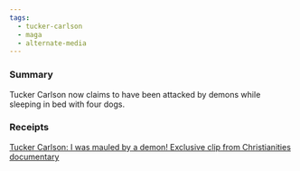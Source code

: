 ```yaml
---
tags:
  - tucker-carlson
  - maga
  - alternate-media
---
```

### Summary
Tucker Carlson now claims to have been attacked by demons while sleeping in bed with four dogs.

### Receipts
[Tucker Carlson: I was mauled by a demon! Exclusive clip from Christianities documentary](https://www.youtube.com/watch?v=LDIqoPKNhgo)